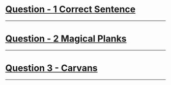 # [Question - 1 Correct Sentence](https://www.codechef.com/START4C/problems/CORTSENT)
---
# [Question - 2 Magical Planks](https://www.codechef.com/FZBZ21C/problems/MKGPLNKS)
---
# [Question 3 - Carvans](https://www.codechef.com/LRNDSA01/problems/CARVANS)
---
